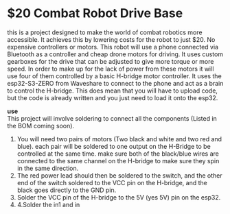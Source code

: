 # $20 Combat Robot Drive Base
this is a project designed to make the world of combat robotics more accessible. It achieves this by lowering costs for the robot to just $20. No expensive controllers or motors. This robot will use a phone connected via Bluetooth as a controller and cheap drone motors for driving. It uses custom gearboxes for the drive that can be adjusted to give more torque or more speed. In order to make up for the lack of power from these motors it will use four of them controlled by a basic H-bridge motor controller. It uses the esp32-S3-ZERO from Waveshare to connect to the phone and act as a brain to control the H-bridge. This does mean that you will have to upload code, but the code is already written and you just need to load it onto the esp32.

**use**<br>
This project will involve soldering to connect all the components (Listed in the BOM coming soon). 

1. You will need two pairs of motors (Two black and white and two red and blue). each pair will be soldered to one output on the H-Bridge to be controlled at the same time. make sure both of the black/blue wires are connected to the same channel on the H-bridge to make sure they spin in the same direction. 
2. The red power lead should then be soldered to the switch, and the other end of the switch soldered to the VCC pin on the H-bridge, and the black goes directly to the GND pin.
3. Solder the VCC pin of the H-bridge to the 5V (yes 5V) pin on the esp32.
4. 4.Solder the in1 and in
